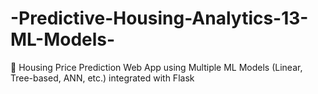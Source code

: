 # -Predictive-Housing-Analytics-13-ML-Models-
🏡 Housing Price Prediction Web App using Multiple ML Models (Linear, Tree-based, ANN, etc.) integrated with Flask
